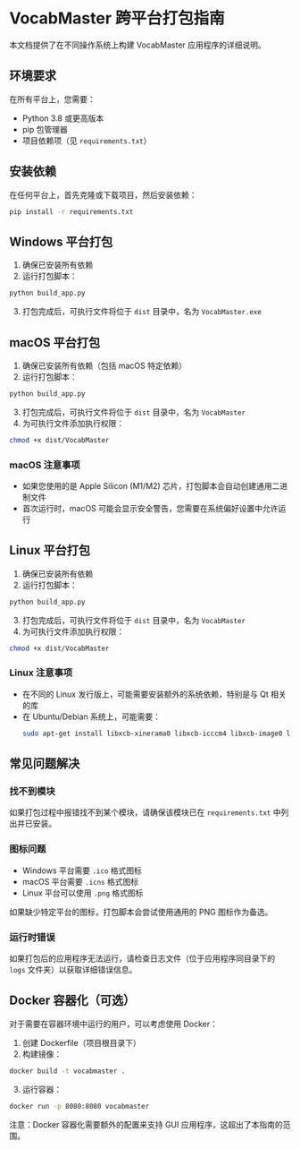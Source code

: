 # VocabMaster 跨平台打包指南

本文档提供了在不同操作系统上构建 VocabMaster 应用程序的详细说明。

## 环境要求

在所有平台上，您需要：

- Python 3.8 或更高版本
- pip 包管理器
- 项目依赖项（见 `requirements.txt`）

## 安装依赖

在任何平台上，首先克隆或下载项目，然后安装依赖：

```bash
pip install -r requirements.txt
```

## Windows 平台打包

1. 确保已安装所有依赖
2. 运行打包脚本：

```bash
python build_app.py
```

3. 打包完成后，可执行文件将位于 `dist` 目录中，名为 `VocabMaster.exe`

## macOS 平台打包

1. 确保已安装所有依赖（包括 macOS 特定依赖）
2. 运行打包脚本：

```bash
python build_app.py
```

3. 打包完成后，可执行文件将位于 `dist` 目录中，名为 `VocabMaster`
4. 为可执行文件添加执行权限：

```bash
chmod +x dist/VocabMaster
```

### macOS 注意事项

- 如果您使用的是 Apple Silicon (M1/M2) 芯片，打包脚本会自动创建通用二进制文件
- 首次运行时，macOS 可能会显示安全警告，您需要在系统偏好设置中允许运行

## Linux 平台打包

1. 确保已安装所有依赖
2. 运行打包脚本：

```bash
python build_app.py
```

3. 打包完成后，可执行文件将位于 `dist` 目录中，名为 `VocabMaster`
4. 为可执行文件添加执行权限：

```bash
chmod +x dist/VocabMaster
```

### Linux 注意事项

- 在不同的 Linux 发行版上，可能需要安装额外的系统依赖，特别是与 Qt 相关的库
- 在 Ubuntu/Debian 系统上，可能需要：
  ```bash
  sudo apt-get install libxcb-xinerama0 libxcb-icccm4 libxcb-image0 libxcb-keysyms1 libxcb-render-util0 libxcb-xkb1 libxkbcommon-x11-0
  ```

## 常见问题解决

### 找不到模块

如果打包过程中报错找不到某个模块，请确保该模块已在 `requirements.txt` 中列出并已安装。

### 图标问题

- Windows 平台需要 `.ico` 格式图标
- macOS 平台需要 `.icns` 格式图标
- Linux 平台可以使用 `.png` 格式图标

如果缺少特定平台的图标，打包脚本会尝试使用通用的 PNG 图标作为备选。

### 运行时错误

如果打包后的应用程序无法运行，请检查日志文件（位于应用程序同目录下的 `logs` 文件夹）以获取详细错误信息。

## Docker 容器化（可选）

对于需要在容器环境中运行的用户，可以考虑使用 Docker：

1. 创建 Dockerfile（项目根目录下）
2. 构建镜像：

```bash
docker build -t vocabmaster .
```

3. 运行容器：

```bash
docker run -p 8080:8080 vocabmaster
```

注意：Docker 容器化需要额外的配置来支持 GUI 应用程序，这超出了本指南的范围。
